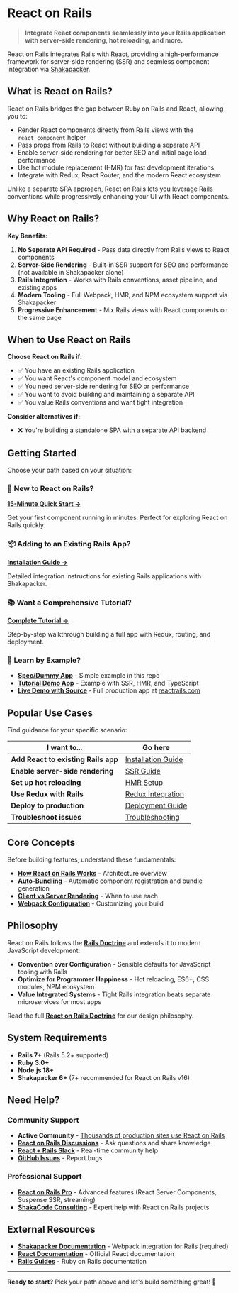# React on Rails

> **Integrate React components seamlessly into your Rails application with server-side rendering, hot reloading, and more.**

React on Rails integrates Rails with React, providing a high-performance framework for server-side rendering (SSR) and seamless component integration via [Shakapacker](https://github.com/shakacode/shakapacker).

## What is React on Rails?

React on Rails bridges the gap between Ruby on Rails and React, allowing you to:

- Render React components directly from Rails views with the `react_component` helper
- Pass props from Rails to React without building a separate API
- Enable server-side rendering for better SEO and initial page load performance
- Use hot module replacement (HMR) for fast development iterations
- Integrate with Redux, React Router, and the modern React ecosystem

Unlike a separate SPA approach, React on Rails lets you leverage Rails conventions while progressively enhancing your UI with React components.

## Why React on Rails?

**Key Benefits:**

1. **No Separate API Required** - Pass data directly from Rails views to React components
2. **Server-Side Rendering** - Built-in SSR support for SEO and performance (not available in Shakapacker alone)
3. **Rails Integration** - Works with Rails conventions, asset pipeline, and existing apps
4. **Modern Tooling** - Full Webpack, HMR, and NPM ecosystem support via Shakapacker
5. **Progressive Enhancement** - Mix Rails views with React components on the same page

## When to Use React on Rails

**Choose React on Rails if:**

- ✅ You have an existing Rails application
- ✅ You want React's component model and ecosystem
- ✅ You need server-side rendering for SEO or performance
- ✅ You want to avoid building and maintaining a separate API
- ✅ You value Rails conventions and want tight integration

**Consider alternatives if:**

- ❌ You're building a standalone SPA with a separate API backend

## Getting Started

Choose your path based on your situation:

### 🚀 New to React on Rails?

**[15-Minute Quick Start →](./getting-started/quick-start.md)**

Get your first component running in minutes. Perfect for exploring React on Rails quickly.

### 📦 Adding to an Existing Rails App?

**[Installation Guide →](./getting-started/installation-into-an-existing-rails-app.md)**

Detailed integration instructions for existing Rails applications with Shakapacker.

### 📚 Want a Comprehensive Tutorial?

**[Complete Tutorial →](./getting-started/tutorial.md)**

Step-by-step walkthrough building a full app with Redux, routing, and deployment.

### 👀 Learn by Example?

- **[Spec/Dummy App](https://github.com/shakacode/react_on_rails/tree/master/spec/dummy)** - Simple example in this repo
- **[Tutorial Demo App](https://github.com/shakacode/react_on_rails_demo_ssr_hmr)** - Example with SSR, HMR, and TypeScript
- **[Live Demo with Source](https://github.com/shakacode/react-webpack-rails-tutorial)** - Full production app at [reactrails.com](https://reactrails.com)

## Popular Use Cases

Find guidance for your specific scenario:

| I want to...                        | Go here                                                                               |
| ----------------------------------- | ------------------------------------------------------------------------------------- |
| **Add React to existing Rails app** | [Installation Guide](./getting-started/installation-into-an-existing-rails-app.md)    |
| **Enable server-side rendering**    | [SSR Guide](./core-concepts/react-server-rendering.md)                                |
| **Set up hot reloading**            | [HMR Setup](./building-features/hmr-and-hot-reloading-with-the-webpack-dev-server.md) |
| **Use Redux with Rails**            | [Redux Integration](./building-features/react-and-redux.md)                           |
| **Deploy to production**            | [Deployment Guide](./deployment/deployment.md)                                        |
| **Troubleshoot issues**             | [Troubleshooting](./deployment/troubleshooting.md)                                    |

## Core Concepts

Before building features, understand these fundamentals:

- **[How React on Rails Works](./core-concepts/how-react-on-rails-works.md)** - Architecture overview
- **[Auto-Bundling](./core-concepts/auto-bundling-file-system-based-automated-bundle-generation.md)** - Automatic component registration and bundle generation
- **[Client vs Server Rendering](./core-concepts/client-vs-server-rendering.md)** - When to use each
- **[Webpack Configuration](./core-concepts/webpack-configuration.md)** - Customizing your build

## Philosophy

React on Rails follows the **[Rails Doctrine](https://rubyonrails.org/doctrine)** and extends it to modern JavaScript development:

- **Convention over Configuration** - Sensible defaults for JavaScript tooling with Rails
- **Optimize for Programmer Happiness** - Hot reloading, ES6+, CSS modules, NPM ecosystem
- **Value Integrated Systems** - Tight Rails integration beats separate microservices for most apps

Read the full **[React on Rails Doctrine](./misc/doctrine.md)** for our design philosophy.

## System Requirements

- **Rails 7+** (Rails 5.2+ supported)
- **Ruby 3.0+**
- **Node.js 18+**
- **Shakapacker 6+** (7+ recommended for React on Rails v16)

## Need Help?

### Community Support

- **Active Community** - [Thousands of production sites use React on Rails](https://publicwww.com/websites/%22react-on-rails%22++-undeveloped.com+depth%3Aall/)
- **[React on Rails Discussions](https://github.com/shakacode/react_on_rails/discussions)** - Ask questions and share knowledge
- **[React + Rails Slack](https://reactrails.slack.com)** - Real-time community help
- **[GitHub Issues](https://github.com/shakacode/react_on_rails/issues)** - Report bugs

### Professional Support

- **[React on Rails Pro](https://www.shakacode.com/react-on-rails-pro/)** - Advanced features (React Server Components, Suspense SSR, streaming)
- **[ShakaCode Consulting](mailto:react_on_rails@shakacode.com)** - Expert help with React on Rails projects

## External Resources

- **[Shakapacker Documentation](https://github.com/shakacode/shakapacker)** - Webpack integration for Rails (required)
- **[React Documentation](https://react.dev)** - Official React documentation
- **[Rails Guides](https://guides.rubyonrails.org)** - Ruby on Rails documentation

---

**Ready to start?** Pick your path above and let's build something great! 🚀
